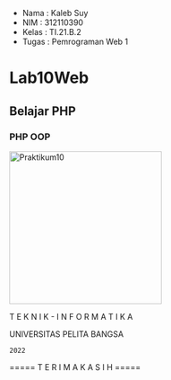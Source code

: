 - Nama  : Kaleb Suy
- NIM   : 312110390
- Kelas : TI.21.B.2
- Tugas : Pemrograman Web 1

# Lab10Web
## Belajar PHP
### PHP OOP

<img width="272" alt="Praktikum10" src="https://user-images.githubusercontent.com/92831647/206884060-cd003909-530e-489d-b9ab-39a628531146.png">

T E K N I K - I N F O R M A T I K A

UNIVERSITAS PELITA BANGSA

    2022
    
 ===== T E R I M A K A S I H =====
